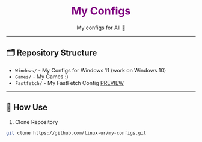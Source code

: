 <h1 align="center" style="color: purple;"> My Configs </h1>

<p align="center">
  My configs for All 💜
</p>

---

## 🗂 Repository Structure

- `Windows/` - My Configs for Windows 11 (work on Windows 10)
- `Games/` - My Games :)
- `Fastfetch/` - My FastFetch Config [PREVIEW](https://raw.githubusercontent.com/linux-ur/my-configs/refs/heads/main/preview/Fastfetch/preview.png)

---

## 🚀 How Use

1. Clone Repository

```bash
git clone https://github.com/linux-ur/my-configs.git

